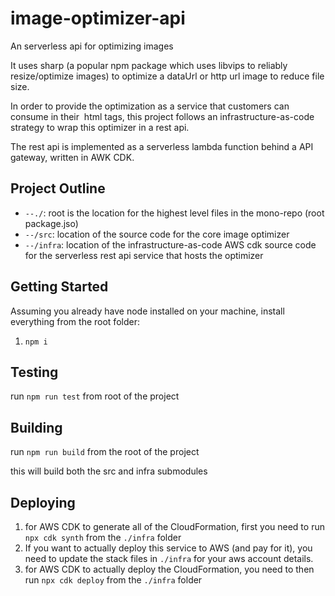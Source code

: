 # image-optimizer-api

An serverless api for optimizing images

It uses sharp (a popular npm package which uses libvips to reliably resize/optimize images) to optimize a dataUrl or http url image to reduce file size.

In order to provide the optimization as a service that customers can consume in their <img/> html tags, this project follows an infrastructure-as-code strategy to wrap this optimizer in a rest api.

The rest api is implemented as a serverless lambda function behind a API gateway, written in AWK CDK.

## Project Outline

- `--./`: root is the location for the highest level files in the mono-repo (root package.jso)
- `--/src`: location of the source code for the core image optimizer
- `--/infra`: location of the infrastructure-as-code AWS cdk source code for the serverless rest api service that hosts the optimizer

## Getting Started

Assuming you already have node installed on your machine, install everything from the root folder:

1. `npm i`

## Testing

run `npm run test` from root of the project

## Building

run `npm run build` from the root of the project

this will build both the src and infra submodules

## Deploying

1. for AWS CDK to generate all of the CloudFormation, first you need to run `npx cdk synth` from the `./infra` folder
1. If you want to actually deploy this service to AWS (and pay for it), you need to update the stack files in `./infra` for your aws account details.
1. for AWS CDK to actually deploy the CloudFormation, you need to then run `npx cdk deploy` from the `./infra` folder
